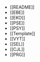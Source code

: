 - [[README]]
- [[EBE]]
- [[EKO]]
- [[PSE]]
- [[PSY]]
- [[Template]]
- [[VYT]]
- [[SEL]]
- [[CJL]]
- [[PRG]]